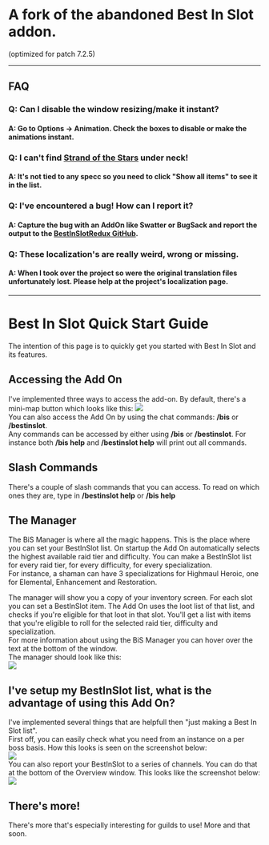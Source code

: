 # A fork of the abandoned Best In Slot addon.
(optimized for patch 7.2.5)

***

## FAQ
### Q: Can I disable the window resizing/make it instant?
#### A: Go to **Options** -&gt; Animation. Check the boxes to disable or make the animations instant.
### Q: I can't find [Strand of the Stars](https://www.wowhead.com/item=137487/strand-of-the-stars) under neck!
#### A: It's not tied to any specc so you need to click "Show all items" to see it in the list.
### Q: I've encountered a bug! How can I report it?
#### A: Capture the bug with an AddOn like Swatter or BugSack and report the output to the [BestInSlotRedux GitHub](https://github.com/Indil/BestInSlot/issues).
### Q: These localization's are really weird, wrong or missing.
#### A: When I took over the project so were the original translation files unfortunately lost. Please help at the project's localization page.

***

# Best In Slot Quick Start Guide

The intention of this page is to quickly get you started with Best In Slot and its features.

## Accessing the Add On

I've implemented three ways to access the add-on. By default, there's a mini-map button which looks like this: ![](http://i.imgur.com/yYC72v0.png)  
You can also access the Add On by using the chat commands: **/bis** or **/bestinslot**.  
Any commands can be accessed by either using **/bis** or **/bestinslot**. For instance both **/bis help** and **/bestinslot help** will print out all commands.

## Slash Commands

There's a couple of slash commands that you can access. To read on which ones they are, type in **/bestinslot help** or **/bis help**

## The Manager

The BiS Manager is where all the magic happens. This is the place where you can set your BestInSlot list. On startup the Add On automatically selects the highest available raid tier and difficulty. You can make a BestInSlot list for every raid tier, for every difficulty, for every specialization.  
For instance, a shaman can have 3 specializations for Highmaul Heroic, one for Elemental, Enhancement and Restoration.  

The manager will show you a copy of your inventory screen. For each slot you can set a BestInSlot item. The Add On uses the loot list of that list, and checks if you're eligible for that loot in that slot. You'll get a list with items that you're eligible to roll for the selected raid tier, difficulty and specialization.  
For more information about using the BiS Manager you can hover over the text at the bottom of the window.  
The manager should look like this:  
![](http://i.imgur.com/ZDabFEk.jpg)  

## I've setup my BestInSlot list, what is the advantage of using this Add On?

I've implemented several things that are helpfull then "just making a Best In Slot list".  
First off, you can easily check what you need from an instance on a per boss basis. How this looks is seen on the screenshot below:  
![](http://i.imgur.com/wfPUJ16.jpg)  
You can also report your BestInSlot to a series of channels. You can do that at the bottom of the Overview window. This looks like the screenshot below:  
![](http://i.imgur.com/vNuG52j.jpg)

## There's more!

There's more that's especially interesting for guilds to use! More and that soon.
